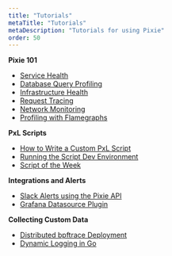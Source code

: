 ```yaml
---
title: "Tutorials"
metaTitle: "Tutorials"
metaDescription: "Tutorials for using Pixie"
order: 50
---
```



**Pixie 101**

- [Service Health](/tutorials/pixie-101/service-health)
- [Database Query Profiling](/tutorials/pixie-101/db-query-profiling)
- [Infrastructure Health](/tutorials/pixie-101/infra-health)
- [Request Tracing](/tutorials/pixie-101/request-tracing)
- [Network Monitoring](/tutorials/pixie-101/network-monitoring)
- [Profiling with Flamegraphs](/tutorials/pixie-101/profiler)

**PxL Scripts**

- [How to Write a Custom PxL Script](/tutorials/pxl-scripts/write-pxl-scripts)
- [Running the Script Dev Environment](/tutorials/pxl-scripts/script-dev-environment)
- [Script of the Week](/tutorials/pxl-scripts/script-of-the-week)

**Integrations and Alerts**

- [Slack Alerts using the Pixie API](/tutorials/integrations/slackbot-alert)
- [Grafana Datasource Plugin](/tutorials/integrations/grafana)

**Collecting Custom Data**

- [Distributed bpftrace Deployment](/tutorials/custom-data/distributed-bpftrace-deployment)
- [Dynamic Logging in Go](/tutorials/custom-data/dynamic-go-logging/)
